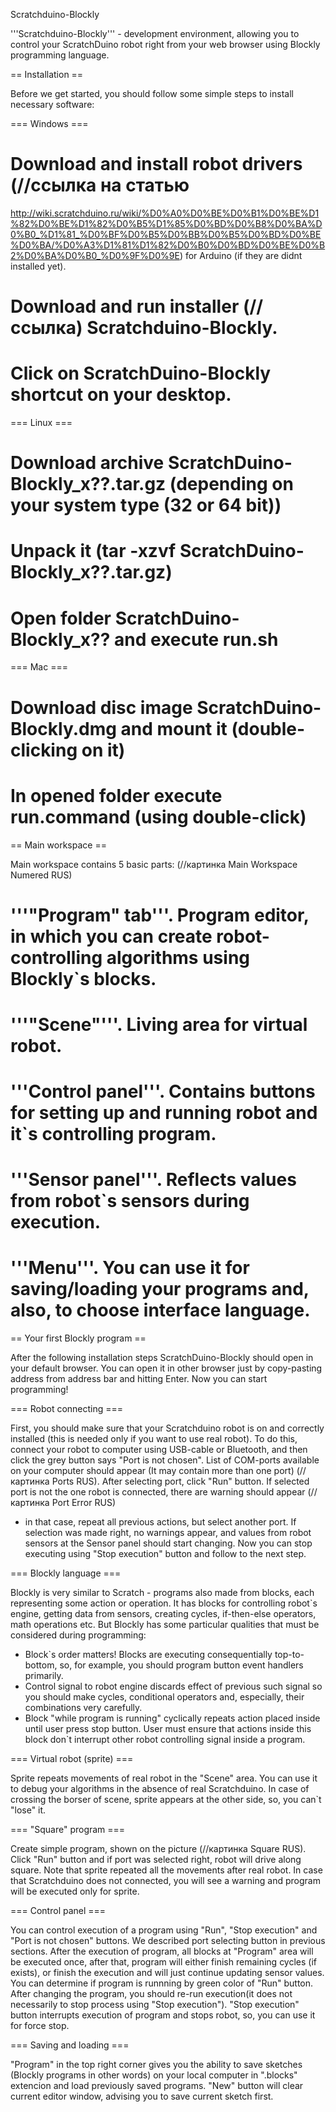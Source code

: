 Scratchduino-Blockly

'''Scratchduino-Blockly''' - development environment, allowing you to control your ScratchDuino robot
right from your web browser using Blockly programming language.

== Installation ==

Before we get started, you should follow some simple steps to install necessary software:

=== Windows ===
# Download and install robot drivers (//ссылка на статью
http://wiki.scratchduino.ru/wiki/%D0%A0%D0%BE%D0%B1%D0%BE%D1%82%D0%BE%D1%82%D0%B5%D1%85%D0%BD%D0%B8%D0%BA%D0%B0_%D1%81_%D0%BF%D0%B5%D0%BB%D0%B5%D0%BD%D0%BE%D0%BA/%D0%A3%D1%81%D1%82%D0%B0%D0%BD%D0%BE%D0%B2%D0%BA%D0%B0_%D0%9F%D0%9E)
for Arduino (if they are didnt installed yet).
# Download and run installer (//ссылка) Scratchduino-Blockly.
# Click on ScratchDuino-Blockly shortcut on your desktop.
=== Linux ===
# Download archive ScratchDuino-Blockly_x??.tar.gz (depending on your system type (32 or 64 bit))
# Unpack it (tar -xzvf ScratchDuino-Blockly_x??.tar.gz)
# Open folder ScratchDuino-Blockly_x?? and execute run.sh
=== Mac ===
# Download disc image ScratchDuino-Blockly.dmg and mount it (double-clicking on it)
# In opened folder execute run.command (using double-click)

​== Main workspace ==

Main workspace contains 5 basic parts: (//картинка Main Workspace Numered RUS)

# '''"Program" tab'''. Program editor, in which you can create robot-controlling algorithms using Blockly`s blocks.
# '''"Scene"'''. Living area for virtual robot.
# '''Control panel'''. Contains buttons for setting up and running robot and it`s controlling program.
# '''Sensor panel'''. Reflects values from robot`s sensors during execution.
# '''Menu'''. You can use it for saving/loading your programs and, also, to choose interface language.

== Your first Blockly program ==

After the following installation steps ScratchDuino-Blockly should open in your default browser.
You can open it in other browser just by copy-pasting address from address bar and hitting Enter.
Now you can start programming!

=== Robot connecting ===

First, you should make sure that your Scratchduino robot is on and correctly installed
(this is needed only if you want to use real robot). To do this, connect your robot to computer using USB-cable
or Bluetooth, and then click the grey button says "Port is not chosen". List of COM-ports available on your computer
should appear (It may contain more than one port) (//картинка Ports RUS). After selecting port,
click "Run" button. If selected port is not the one robot is connected, there are warning should appear (//картинка Port Error RUS)
- in that case, repeat all previous actions, but select another port. If selection was made right, no warnings appear,
and values from robot sensors at the Sensor panel should start changing. Now you can stop executing using "Stop execution"
button and follow to the next step.

=== Blockly language ===

Blockly is very similar to Scratch - programs also made from blocks, each representing some action or operation.
It has blocks for controlling robot`s engine, getting data from sensors, creating cycles, if-then-else operators,
math operations etc. But Blockly has some particular qualities that must be considered during programming:

* Block`s order matters! Blocks are executing consequentially top-to-bottom, so, for example, you should program
button event handlers primarily.
* Control signal to robot engine discards effect of previous such signal so
you should make cycles, conditional operators and, especially, their combinations very carefully.
* Block "while program is running" cyclically repeats action placed inside until user press stop button.
User must ensure that actions inside this block don`t interrupt other robot controlling signal inside a program.

=== Virtual robot (sprite) ===

Sprite repeats movements of real robot in the "Scene" area. You can use it to debug your algorithms in the absence
of real Scratchduino. In case of crossing the borser of scene, sprite appears at the other side, so,
 you can`t "lose" it.

=== "Square" program ===

Create simple program, shown on the picture (//картинка Square RUS). Click "Run" button and if
port was selected right, robot will drive along square. Note that sprite repeated all the movements after
 real robot. In case that Scratchduino does not connected, you will see a warning and program will be executed only for sprite.

=== Control panel ===

You can control execution of a program using "Run", "Stop execution" and "Port is not chosen" buttons.
We described port selecting button in previous sections.
After the execution of program, all blocks at "Program" area will be executed once, after that, program will either
 finish remaining cycles (if exists), or finish the execution and will just continue updating sensor values.
You can determine if program is runnning by green color of "Run" button. After changing the program, you should
 re-run execution(it does not necessarily to stop process using "Stop execution").
"Stop execution" button interrupts execution of program and stops robot, so, you can use it for force stop.

=== Saving and loading ===

"Program" in the top right corner gives you the ability to save sketches (Blockly programs in other words) on your local
 computer in ".blocks" extencion and load previously saved programs. "New" button will clear current editor window,
 advising you to save current sketch first.